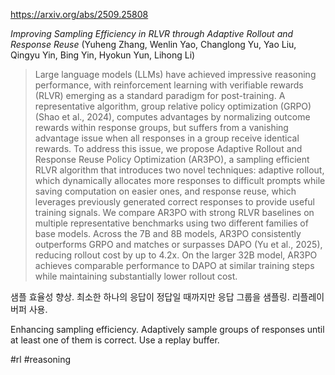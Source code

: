 https://arxiv.org/abs/2509.25808

*Improving Sampling Efficiency in RLVR through Adaptive Rollout and Response Reuse* (Yuheng Zhang, Wenlin Yao, Changlong Yu, Yao Liu, Qingyu Yin, Bing Yin, Hyokun Yun, Lihong Li)

> Large language models (LLMs) have achieved impressive reasoning performance, with reinforcement learning with verifiable rewards (RLVR) emerging as a standard paradigm for post-training. A representative algorithm, group relative policy optimization (GRPO) (Shao et al., 2024), computes advantages by normalizing outcome rewards within response groups, but suffers from a vanishing advantage issue when all responses in a group receive identical rewards. To address this issue, we propose Adaptive Rollout and Response Reuse Policy Optimization (AR3PO), a sampling efficient RLVR algorithm that introduces two novel techniques: adaptive rollout, which dynamically allocates more responses to difficult prompts while saving computation on easier ones, and response reuse, which leverages previously generated correct responses to provide useful training signals. We compare AR3PO with strong RLVR baselines on multiple representative benchmarks using two different families of base models. Across the 7B and 8B models, AR3PO consistently outperforms GRPO and matches or surpasses DAPO (Yu et al., 2025), reducing rollout cost by up to 4.2x. On the larger 32B model, AR3PO achieves comparable performance to DAPO at similar training steps while maintaining substantially lower rollout cost.

샘플 효율성 향상. 최소한 하나의 응답이 정답일 때까지만 응답 그룹을 샘플링. 리플레이 버퍼 사용.

Enhancing sampling efficiency. Adaptively sample groups of responses until at least one of them is correct. Use a replay buffer.

#rl #reasoning 